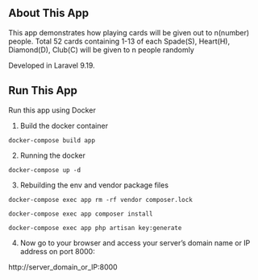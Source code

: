 ## About This App

This app demonstrates how playing cards will be given out to n(number) people. Total 52 cards containing 1-13 of each Spade(S), Heart(H), Diamond(D), Club(C) will be given to n people randomly

Developed in Laravel 9.19.

## Run This App 

Run this app using Docker

1. Build the docker container
```
docker-compose build app
```

2. Running the docker
```
docker-compose up -d
```

3. Rebuilding the env and vendor package files
```
docker-compose exec app rm -rf vendor composer.lock
```
```
docker-compose exec app composer install
```
```
docker-compose exec app php artisan key:generate
```

4. Now go to your browser and access your server’s domain name or IP address on port 8000:

http://server_domain_or_IP:8000
